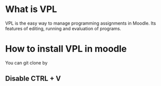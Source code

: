 # What is VPL 
VPL is the easy way to manage programming assignments in Moodle. Its features of editing, running and evaluation of programs.


# How to install VPL in moodle 

You can git clone by 

## Disable CTRL + V 

